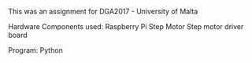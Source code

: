 This was an assignment for DGA2017 - University of Malta

Hardware Components used:
  Raspberry Pi
  Step Motor
  Step motor driver board
  
  Program:
    Python
  
